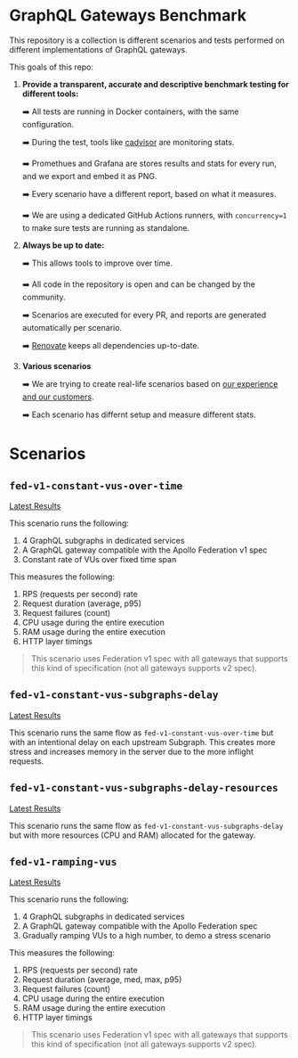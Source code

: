 # GraphQL Gateways Benchmark

This repository is a collection is different scenarios and tests performed on different implementations of GraphQL gateways. 

This goals of this repo:

1. **Provide a transparent, accurate and descriptive benchmark testing for different tools:**

    ➡️ All tests are running in Docker containers, with the same configuration.

    ➡️ During the test, tools like [cadvisor](https://github.com/google/cadvisor) are monitoring stats.

    ➡️ Promethues and Grafana are stores results and stats for every run, and we export and embed it as PNG.

    ➡️ Every scenario have a different report, based on what it measures.

    ➡️ We are using a dedicated GitHub Actions runners, with `concurrency=1` to make sure tests are running as standalone. 

2. **Always be up to date:**

    ➡️ This allows tools to improve over time.

    ➡️ All code in the repository is open and can be changed by the community. 

    ➡️ Scenarios are executed for every PR, and reports are generated automatically per scenario.

    ➡️ [Renovate](https://github.com/renovatebot/renovate) keeps all dependencies up-to-date.

3. **Various scenarios**

    ➡️ We are trying to create real-life scenarios based on [our experience and our customers](https://the-guild.dev). 

    ➡️ Each scenario has differnt setup and measure different stats.

# Scenarios

## `fed-v1-constant-vus-over-time`

[Latest Results](./federation-v1/scenarios/constant-vus-over-time/README.md)

This scenario runs the following:

1. 4 GraphQL subgraphs in dedicated services 
2. A GraphQL gateway compatible with the Apollo Federation v1 spec
3. Constant rate of VUs over fixed time span

This measures the following:

1. RPS (requests per second) rate 
2. Request duration (average, p95)
3. Request failures (count)
4. CPU usage during the entire execution
5. RAM usage during the entire execution
6. HTTP layer timings

> This scenario uses Federation v1 spec with all gateways that supports this kind of specification (not all gateways supports v2 spec).

## `fed-v1-constant-vus-subgraphs-delay`

[Latest Results](./federation-v1/scenarios/constant-vus-subgraphs-delay/README.md)

This scenario runs the same flow as `fed-v1-constant-vus-over-time` but with an intentional delay on each upstream Subgraph. This creates more stress and increases memory in the server due to the more inflight requests. 

## `fed-v1-constant-vus-subgraphs-delay-resources`

[Latest Results](./federation-v1/scenarios/constant-vus-subgraphs-delay-resources/README.md)

This scenario runs the same flow as `fed-v1-constant-vus-subgraphs-delay` but with more resources (CPU and RAM) allocated for the gateway.

## `fed-v1-ramping-vus`

[Latest Results](./federation-v1/scenarios/ramping-vus/README.md)

This scenario runs the following:

1. 4 GraphQL subgraphs in dedicated services 
2. A GraphQL gateway compatible with the Apollo Federation spec
3. Gradually ramping VUs to a high number, to demo a stress scenario

This measures the following:
1. RPS (requests per second) rate 
2. Request duration (average, med, max, p95)
3. Request failures (count)
4. CPU usage during the entire execution
5. RAM usage during the entire execution
6. HTTP layer timings

> This scenario uses Federation v1 spec with all gateways that supports this kind of specification (not all gateways supports v2 spec).
